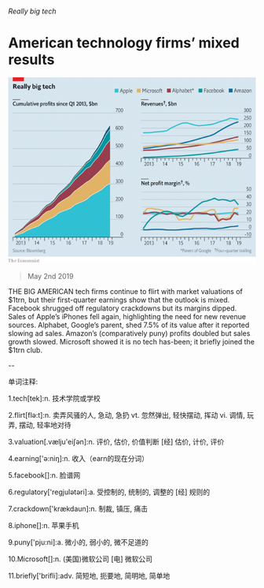 ###### Really big tech

# American technology firms’ mixed results 

![image](images/20190504_wbc828_1.png) 

> May 2nd 2019 

THE BIG AMERICAN tech firms continue to flirt with market valuations of $1trn, but their first-quarter earnings show that the outlook is mixed. Facebook shrugged off regulatory crackdowns but its margins dipped. Sales of Apple’s iPhones fell again, highlighting the need for new revenue sources. Alphabet, Google’s parent, shed 7.5% of its value after it reported slowing ad sales. Amazon’s (comparatively puny) profits doubled but sales growth slowed. Microsoft showed it is no tech has-been; it briefly joined the $1trn club. 

-- 

 单词注释:

1.tech[tek]:n. 技术学院或学校 

2.flirt[flә:t]:n. 卖弄风骚的人, 急动, 急扔 vt. 忽然弹出, 轻快摆动, 挥动 vi. 调情, 玩弄, 摆动, 轻率地对待 

3.valuation[.vælju'eiʃәn]:n. 评价, 估价, 价值判断 [经] 估价, 计价, 评价 

4.earning['ә:niŋ]:n. 收入（earn的现在分词） 

5.facebook[]:n. 脸谱网 

6.regulatory['regjulәtәri]:a. 受控制的, 统制的, 调整的 [经] 规则的 

7.crackdown['krækdaun]:n. 制裁, 镇压, 痛击 

8.iphone[]:n. 苹果手机 

9.puny['pju:ni]:a. 微小的, 弱小的, 微不足道的 

10.Microsoft[]:n. (美国)微软公司 [电] 微软公司 

11.briefly['brifli]:adv. 简短地, 扼要地, 简明地, 简单地 

